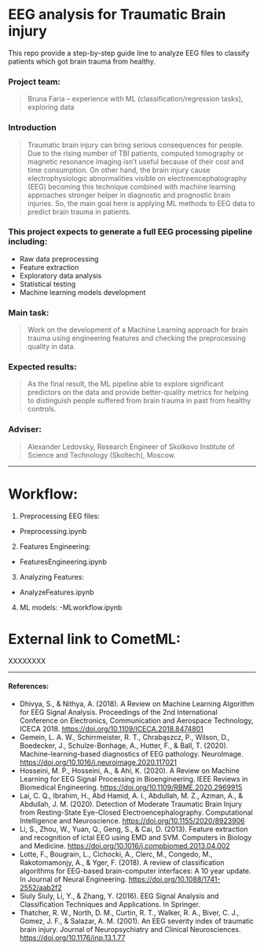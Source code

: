 # EEG analysis for Traumatic Brain injury

This repo provide a step-by-step guide line to analyze EEG files to classify patients which got brain trauma from healthy.

### Project team:

> Bruna Faria – experience with ML (classification/regression tasks), exploring data
> 

### Introduction

> Traumatic brain injury can bring serious consequences for people. Due to the rising number of TBI patients, computed tomography or magnetic resonance imaging isn’t useful because of their cost and time consumption. On other hand, the brain injury cause electrophysiologic abnormalities visible on electroencephalography (EEG) becoming this technique combined with machine learning approaches stronger helper in diagnostic and prognostic brain injuries. So, the main goal here is applying ML methods to EEG data to predict brain trauma in patients.

### This project expects to generate a full EEG processing pipeline including:

- Raw data preprocessing
- Feature extraction
- Exploratory data analysis
- Statistical testing
- Machine learning models development

### Main task:

>	Work on the development of a Machine Learning approach for brain trauma using engineering features and checking the preprocessing quality in data.

### Expected results:

> As the final result, the ML pipeline able to explore significant predictors on the data and provide better-quality metrics for helping to distinguish people suffered from brain trauma in past from healthy controls.

### Adviser:

> Alexander Ledovsky, Research Engineer of Skolkovo Institute of Science and Technology (Skoltech), Moscow.
________________________________________________

# Workflow:

1) Preprocessing EEG files:
- Preprocessing.ipynb

2) Features Engineering:
- FeaturesEngineering.ipynb

3) Analyzing Features:
- AnalyzeFeatures.ipynb

4) ML models:
-MLworkflow.ipynb

# External link to CometML:

XXXXXXXX


________________________________________________

#### References:

- Dhivya, S., & Nithya, A. (2018). A Review on Machine Learning Algorithm for EEG Signal Analysis. Proceedings of the 2nd International Conference on Electronics, Communication and Aerospace Technology, ICECA 2018. https://doi.org/10.1109/ICECA.2018.8474801
- Gemein, L. A. W., Schirrmeister, R. T., Chrabąszcz, P., Wilson, D., Boedecker, J., Schulze-Bonhage, A., Hutter, F., & Ball, T. (2020). Machine-learning-based diagnostics of EEG pathology. NeuroImage. https://doi.org/10.1016/j.neuroimage.2020.117021
- Hosseini, M. P., Hosseini, A., & Ahi, K. (2020). A Review on Machine Learning for EEG Signal Processing in Bioengineering. IEEE Reviews in Biomedical Engineering. https://doi.org/10.1109/RBME.2020.2969915
- Lai, C. Q., Ibrahim, H., Abd Hamid, A. I., Abdullah, M. Z., Azman, A., & Abdullah, J. M. (2020). Detection of Moderate Traumatic Brain Injury from Resting-State Eye-Closed Electroencephalography. Computational Intelligence and Neuroscience. https://doi.org/10.1155/2020/8923906
- Li, S., Zhou, W., Yuan, Q., Geng, S., & Cai, D. (2013). Feature extraction and recognition of ictal EEG using EMD and SVM. Computers in Biology and Medicine. https://doi.org/10.1016/j.compbiomed.2013.04.002
- Lotte, F., Bougrain, L., Cichocki, A., Clerc, M., Congedo, M., Rakotomamonjy, A., & Yger, F. (2018). A review of classification algorithms for EEG-based brain-computer interfaces: A 10 year update. In Journal of Neural Engineering. https://doi.org/10.1088/1741-2552/aab2f2
- Siuly Siuly, Li, Y., & Zhang, Y. (2016). EEG Signal Analysis and Classification Techniques and Applications. In Springer.
- Thatcher, R. W., North, D. M., Curtin, R. T., Walker, R. A., Biver, C. J., Gomez, J. F., & Salazar, A. M. (2001). An EEG severity index of traumatic brain injury. Journal of Neuropsychiatry and Clinical Neurosciences. https://doi.org/10.1176/jnp.13.1.77

